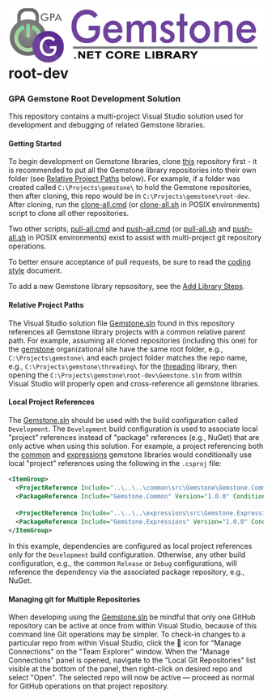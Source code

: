 <img align="right" src="img/gemstone-wide-600.png" alt="gemstone logo">
<br/><br/><br/>

# root-dev


### GPA Gemstone Root Development Solution

This repository contains a multi-project Visual Studio solution used for development and debugging of related Gemstone libraries.

#### Getting Started

To begin development on Gemstone libraries, clone [this](https://github.com/gemstone/root-dev.git) repository first - it is recommended to put all the Gemstone library repositories into their own folder (see [Relative Project Paths](#relative-project-paths) below). For example, if a folder was created called `C:\Projects\gemstone\` to hold the Gemstone repositories, then after cloning, this repo would be in `C:\Projects\gemstone\root-dev`. After cloning, run the [clone-all.cmd](../clone-all.cmd) (or [clone-all.sh](../clone-all.sh) in POSIX environments) script to clone all other repositories.

Two other scripts, [pull-all.cmd](../pull-all.cmd) and [push-all.cmd](../push-all.cmd) (or [pull-all.sh](../pull-all.sh) and [push-all.sh](../push-all.sh) in POSIX environments) exist to assist with multi-project git repository operations.

To better ensure acceptance of pull requests, be sure to read the [coding style](https://gemstone.github.io/common/coding-style) document.

To add a new Gemstone library repsository, see the [Add Library Steps](AddLibrarySteps.md).

#### Relative Project Paths

The Visual Studio solution file [Gemstone.sln](../Gemstone.sln) found in this repository references all Gemstone library projects with a common relative parent path. For example, assuming all cloned repositories (including this one) for the [gemstone](https://github.com/gemstone) organizational site have the same root folder, e.g., `C:\Projects\gemstone\` and each project folder matches the repo name, e.g., `C:\Projects\gemstone\threading\` for the [threading](https://github.com/gemstone/threading) library, then opening the `C:\Projects\gemstone\root-dev\Gemstone.sln` from within Visual Studio will properly open and cross-reference all gemstone libraries.

#### Local Project References

The [Gemstone.sln](../Gemstone.sln) should be used with the build configuration called `Development`. The `Development` build configuration is used to associate local "project" references instead of "package" references (e.g., NuGet) that are only active when using this solution. For example, a project referencing both the [common](https://github.com/gemstone/common) and [expressions](https://github.com/gemstone/expressions) gemstone libraries would conditionally use local "project" references using the following in the `.csproj` file:

```xml
<ItemGroup>
  <ProjectReference Include="..\..\..\common\src\Gemstone\Gemstone.Common.csproj" Condition="'$(Configuration)'=='Development'" />
  <PackageReference Include="Gemstone.Common" Version="1.0.0" Condition="'$(Configuration)'!='Development'" />

  <ProjectReference Include="..\..\..\expressions\src\Gemstone.Expressions\Gemstone.Expressions.csproj" Condition="'$(Configuration)'=='Development'" />
  <PackageReference Include="Gemstone.Expressions" Version="1.0.0" Condition="'$(Configuration)'!='Development'" />
</ItemGroup>
```

In this example, dependencies are configured as local project references only for the `Development` build configuration. Otherwise, any other build configuration, e.g., the common `Release` or `Debug` configurations, will reference the dependency via the associated package repository, e.g., NuGet.

#### Managing git for Multiple Repositories

When developing using the [Gemstone.sln](../Gemstone.sln) be mindful that only one GitHub repository can be active at once from within Visual Studio, because of this command line Git operations may be simpler. To check-in changes to a particular repo from within Visual Studio, click the :electric_plug: icon for "Manage Connections" on the "Team Explorer" window. When the "Manage Connections" panel is opened, navigate to the "Local Git Repositories" list visible at the bottom of the panel, then right-click on desired repo and select "Open". The selected repo will now be active &mdash; proceed as normal for GitHub operations on that project repository.
